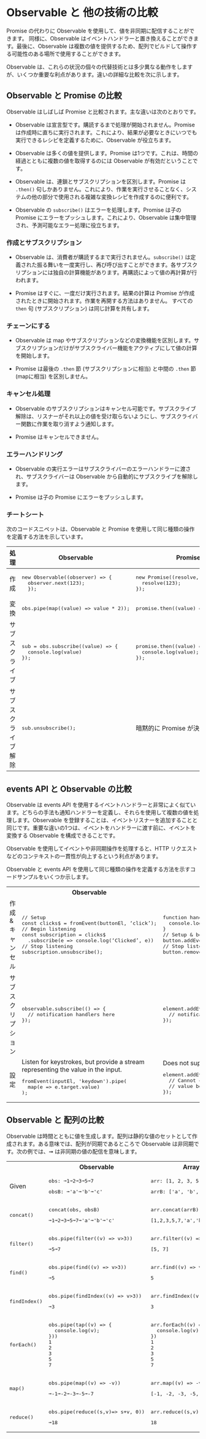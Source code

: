 # Observable と 他の技術の比較

Promise の代わりに Observable を使用して、値を非同期に配信することができます。 同様に、Observable はイベントハンドラーと置き換えることができます。最後に、Observable は複数の値を提供するため、配列でビルドして操作する可能性のある場所で使用することができます。

Observable は、これらの状況の個々の代替技術とは多少異なる動作をしますが、いくつか重要な利点があります。違いの詳細な比較を次に示します。

## Observable と Promise の比較

Observable はしばしば Promise と比較されます。主な違いは次のとおりです。

* Observable は宣言型です。購読するまで処理が開始されません。Promise は作成時に直ちに実行されます。これにより、結果が必要なときにいつでも実行できるレシピを定義するために、Observable が役立ちます。

* Observable は多くの値を提供します。Promise は1つです。これは、時間の経過とともに複数の値を取得するのには Observable が有効だということです。

* Observable は、連鎖とサブスクリプションを区別します。Promise は `.then()` 句しかありません。これにより、作業を実行させることなく、システムの他の部分で使用される複雑な変換レシピを作成するのに便利です。

* Observable の `subscribe()` はエラーを処理します。Promise は子の Promise にエラーをプッシュします。これにより、Observable は集中管理され、予測可能なエラー処理に役立ちます。


### 作成とサブスクリプション

* Observable は、消費者が購読するまで実行されません。`subscribe()` は定義された振る舞いを一度実行し、再び呼び出すことができます。各サブスクリプションには独自の計算機能があります。再購読によって値の再計算が行われます。

  <code-example 
    path="comparing-observables/src/observables.ts" 
    header="src/observables.ts (observable)" 
    region="observable">
  </code-example>

* Promise はすぐに、一度だけ実行されます。結果の計算は Promise が作成されたときに開始されます。作業を再開する方法はありません。 すべての `then` 句 (サブスクリプション) は同じ計算を共有します。

  <code-example 
    path="comparing-observables/src/promises.ts" 
    header="src/promises.ts (promise)"
    region="promise">
  </code-example>

### チェーンにする

* Observable は map やサブスクリプションなどの変換機能を区別します。サブスクリプションだけがサブスクライバー機能をアクティブにして値の計算を開始します。

  <code-example 
    path="comparing-observables/src/observables.ts" 
    header="src/observables.ts (chain)" 
    region="chain">
  </code-example>

* Promise は最後の `.then` 節 (サブスクリプションに相当) と中間の `.then` 節 (mapに相当) を区別しません。

  <code-example 
    path="comparing-observables/src/observables.ts" 
    header="src/observables.ts (unsubcribe)" 
    region="unsubscribe">
  </code-example>

### キャンセル処理

* Observable のサブスクリプションはキャンセル可能です。サブスクライブ解除は、リスナーがそれ以上の値を受け取らないようにし、サブスクライバー関数に作業を取り消すよう通知します。

  <code-example 
    path="comparing-observables/src/observables.ts" 
    header="src/observables.ts (unsubcribe)" 
    region="unsubscribe">
  </code-example>

* Promise はキャンセルできません。

### エラーハンドリング

* Observable の実行エラーはサブスクライバーのエラーハンドラーに渡され、サブスクライバーは Observable から自動的にサブスクライブを解除します。

  <code-example 
    path="comparing-observables/src/observables.ts" 
    header="src/observables.ts (error)"
    region="error">
  </code-example>

* Promise は子の Promise にエラーをプッシュします。

  <code-example 
    path="comparing-observables/src/promises.ts" 
    header="src/promises.ts (error)"
    region="error">
  </code-example>

### チートシート

次のコードスニペットは、Observable と Promise を使用して同じ種類の操作を定義する方法を示しています。

<table>
  <thead>
    <tr>
      <th>処理</th>
      <th>Observable</th>
      <th>Promise</th>
    </tr>
  </thead>
  <tbody>
    <tr>
      <td>作成</td>
      <td>
        <pre>
new Observable((observer) => {
  observer.next(123);
  });</pre>
      </td>
      <td>
        <pre>
new Promise((resolve, reject) => {
  resolve(123);
});</pre>
      </td>
    </tr>
    <tr>
      <td>変換</td>
      <td><pre>obs.pipe(map((value) => value * 2));</pre></td>
      <td><pre>promise.then((value) => value * 2);</pre></td>
    </tr>
    <tr>
      <td>サブスクライブ</td>
      <td>
        <pre>
sub = obs.subscribe((value) => {
  console.log(value)
});</pre>
      </td>
      <td>
        <pre>
promise.then((value) => {
  console.log(value);
});</pre>
      </td>
    </tr>
    <tr>
      <td>サブスクライブ解除</td>
      <td><pre>sub.unsubscribe();</pre></td>
      <td>暗黙的に Promise が決定します。</td>
    </tr>
  </tbody>
</table>

## events API と Observable の比較

Observable は events API を使用するイベントハンドラーと非常によく似ています。どちらの手法も通知ハンドラーを定義し、それらを使用して複数の値を処理します。Observable を登録することは、イベントリスナーを追加することと同じです。重要な違いの1つは、イベントをハンドラーに渡す前に、イベントを変換する Observable を構成できることです。

Observable を使用してイベントや非同期操作を処理すると、HTTP リクエストなどのコンテキストの一貫性が向上するという利点があります。

Observable と events API を使用して同じ種類の操作を定義する方法を示すコードサンプルをいくつか示します。

<table>
  <tr>
    <th></th>
    <th>Observable</th>
    <th>Events API</th>
  </tr>
  <tr>
    <td>作成 & キャンセル</td>
    <td>
<pre>// Setup
const clicks$ = fromEvent(buttonEl, ‘click’);
// Begin listening
const subscription = clicks$
  .subscribe(e => console.log(‘Clicked’, e))
// Stop listening
subscription.unsubscribe();</pre>
   </td>
   <td>
<pre>function handler(e) {
  console.log(‘Clicked’, e);
}
// Setup & begin listening
button.addEventListener(‘click’, handler);
// Stop listening
button.removeEventListener(‘click’, handler);
</pre>
    </td>
  </tr>
  <tr>
    <td>サブスクリプション</td>
    <td>
<pre>observable.subscribe(() => {
  // notification handlers here
});</pre>
    </td>
    <td>
<pre>element.addEventListener(eventName, (event) => {
  // notification handler here
});</pre>
    </td>
  </tr>
  <tr>
    <td>設定</td>
    <td>Listen for keystrokes, but provide a stream representing the value in the input.
<pre>fromEvent(inputEl, 'keydown').pipe(
  map(e => e.target.value)
);</pre>
    </td>
    <td>Does not support configuration.
<pre>element.addEventListener(eventName, (event) => {
  // Cannot change the passed Event into another
  // value before it gets to the handler
});</pre>
    </td>
  </tr>
</table>


## Observable と 配列の比較

Observable は時間とともに値を生成します。配列は静的な値のセットとして作成されます。ある意味では、配列が同期であるところで Observable は非同期です。次の例では、➞ は非同期の値の配信を意味します。

<table>
  <tr>
    <th></th>
    <th>Observable</th>
    <th>Array</th>
  </tr>
  <tr>
    <td>Given</td>
    <td>
      <pre>obs: ➞1➞2➞3➞5➞7</pre>
      <pre>obsB: ➞'a'➞'b'➞'c'</pre>
    </td>
    <td>
      <pre>arr: [1, 2, 3, 5, 7]</pre>
      <pre>arrB: ['a', 'b', 'c']</pre>
    </td>
  </tr>
  <tr>
    <td><pre>concat()</pre></td>
    <td>
      <pre>concat(obs, obsB)</pre>
      <pre>➞1➞2➞3➞5➞7➞'a'➞'b'➞'c'</pre>
    </td>
    <td>
      <pre>arr.concat(arrB)</pre>
      <pre>[1,2,3,5,7,'a','b','c']</pre>
    </td>
  </tr>
  <tr>
    <td><pre>filter()</pre></td>
    <td>
      <pre>obs.pipe(filter((v) => v>3))</pre>
      <pre>➞5➞7</pre>
    </td>
    <td>
      <pre>arr.filter((v) => v>3)</pre>
      <pre>[5, 7]</pre>
    </td>
  </tr>
  <tr>
    <td><pre>find()</pre></td>
    <td>
      <pre>obs.pipe(find((v) => v>3))</pre>
      <pre>➞5</pre>
    </td>
    <td>
      <pre>arr.find((v) => v>3)</pre>
      <pre>5</pre>
    </td>
  </tr>
  <tr>
    <td><pre>findIndex()</pre></td>
    <td>
      <pre>obs.pipe(findIndex((v) => v>3))</pre>
      <pre>➞3</pre>
    </td>
    <td>
      <pre>arr.findIndex((v) => v>3)</pre>
      <pre>3</pre>
    </td>
  </tr>
  <tr>
    <td><pre>forEach()</pre></td>
    <td>
      <pre>obs.pipe(tap((v) => {
  console.log(v);
}))
1
2
3
5
7</pre>
    </td>
    <td>
      <pre>arr.forEach((v) => {
  console.log(v);
})
1
2
3
5
7</pre>
    </td>
  </tr>
  <tr>
    <td><pre>map()</pre></td>
    <td>
      <pre>obs.pipe(map((v) => -v))</pre>
      <pre>➞-1➞-2➞-3➞-5➞-7</pre>
    </td>
    <td>
      <pre>arr.map((v) => -v)</pre>
      <pre>[-1, -2, -3, -5, -7]</pre>
    </td>
  </tr>
  <tr>
    <td><pre>reduce()</pre></td>
    <td>
      <pre>obs.pipe(reduce((s,v)=> s+v, 0))</pre>
      <pre>➞18</pre>
    </td>
    <td>
      <pre>arr.reduce((s,v) => s+v, 0)</pre>
      <pre>18</pre>
    </td>
  </tr>
</table>
